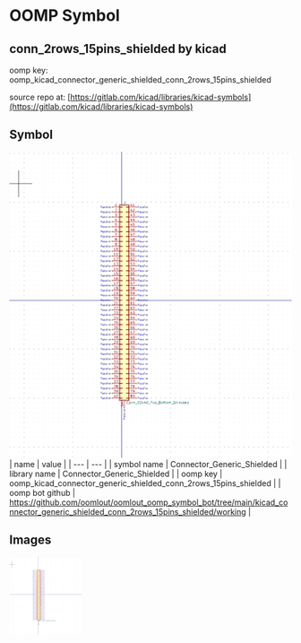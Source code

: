 # OOMP Symbol  
## conn_2rows_15pins_shielded  by kicad  
  
oomp key: oomp_kicad_connector_generic_shielded_conn_2rows_15pins_shielded  
  
source repo at: [https://gitlab.com/kicad/libraries/kicad-symbols](https://gitlab.com/kicad/libraries/kicad-symbols)  
## Symbol  
  
[![working.png](working_600.png)](working.png)  
| name | value | 
| --- | --- | 
| symbol name | Connector_Generic_Shielded | 
| library name | Connector_Generic_Shielded | 
| oomp key | oomp_kicad_connector_generic_shielded_conn_2rows_15pins_shielded | 
| oomp bot github | https://github.com/oomlout/oomlout_oomp_symbol_bot/tree/main/kicad_connector_generic_shielded_conn_2rows_15pins_shielded/working | 
## Images  
  
[![working.png](working_140.png)](working.png)  
